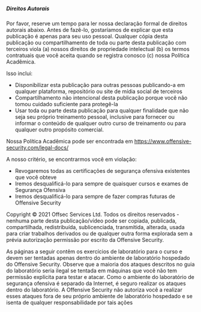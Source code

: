 
##### **Direitos Autorais**

Por favor, reserve um tempo para ler nossa declaração formal de direitos autorais abaixo. Antes de fazê-lo, gostaríamos de explicar que esta publicação é apenas para seu uso pessoal. Qualquer cópia desta publicação ou compartilhamento de toda ou parte desta publicação com terceiros viola (a) nossos direitos de propriedade intelectual (b) os termos contratuais que você aceita quando se registra conosco (c) nossa Política Acadêmica.

Isso inclui:

-   Disponibilizar esta publicação para outras pessoas publicando-a em qualquer plataforma, repositório ou site de mídia social de terceiros
-   Compartilhamento não intencional desta publicação porque você não tomou cuidado suficiente para protegê-la
-   Usar toda ou parte desta publicação para qualquer finalidade que não seja seu próprio treinamento pessoal, inclusive para fornecer ou informar o conteúdo de qualquer outro curso de treinamento ou para qualquer outro propósito comercial.

Nossa Política Acadêmica pode ser encontrada em https://www.offensive-security.com/legal-docs/

A nosso critério, se encontrarmos você em violação:

-   Revogaremos todas as certificações de segurança ofensiva existentes que você obteve
-   Iremos desqualificá-lo para sempre de quaisquer cursos e exames de Segurança Ofensiva
-   Iremos desqualificá-lo para sempre de fazer compras futuras de Offensive Security

Copyright © 2021 Offsec Services Ltd. Todos os direitos reservados - nenhuma parte desta publicação/vídeo pode ser copiada, publicada, compartilhada, redistribuída, sublicenciada, transmitida, alterada, usada para criar trabalhos derivados ou de qualquer outra forma explorada sem a prévia autorização permissão por escrito da Offensive Security.

As páginas a seguir contêm os exercícios de laboratório para o curso e devem ser tentadas apenas dentro do ambiente de laboratório hospedado do Offensive Security. Observe que a maioria dos ataques descritos no guia do laboratório seria ilegal se tentada em máquinas que você não tem permissão explícita para testar e atacar. Como o ambiente do laboratório de segurança ofensiva é separado da Internet, é seguro realizar os ataques dentro do laboratório. A Offensive Security não autoriza você a realizar esses ataques fora de seu próprio ambiente de laboratório hospedado e se isenta de qualquer responsabilidade por tais ações